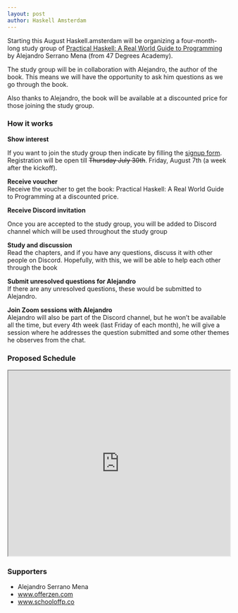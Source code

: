 ```yaml
---
layout: post
author: Haskell Amsterdam
---
```


Starting this August Haskell.amsterdam will be organizing a four-month-long study group of <a href="https://www.amazon.com/Practical-Haskell-World-Guide-Programming/dp/1484244796">Practical Haskell: A Real World Guide to Programming</a> by Alejandro Serrano Mena (from 47 Degrees Academy).

The study group will be in collaboration with Alejandro, the author of the book. This means we will have the opportunity to ask him questions as we go through the book.

Also thanks to Alejandro, the book will be available at a discounted price for those joining the study group.

<h3>How it works</h3>
<p><strong>Show interest</strong><br/>

If you want to join the study group then indicate by filling the <a href="http://eepurl.com/g_auIH">signup form</a>. Registration will be open till ~~Thursday July 30th~~. Friday, August 7th (a week after the kickoff).

</p>

<p><strong>Receive voucher</strong><br/>
Receive the voucher to get the book: Practical Haskell: A Real World Guide to Programming at a discounted price.
</p>

<p><strong> Receive Discord invitation</strong><br/>

Once you are accepted to the study group, you will be added to Discord channel which will be used throughout the study group

</p>

<p><strong>Study and discussion</strong><br/>
Read the chapters, and if you have any questions, discuss it with other people on Discord. Hopefully, with this, we will be able to help each other through the book
</p>

<p><strong>Submit unresolved questions for Alejandro</strong><br/>
If there are any unresolved questions, these would be submitted to Alejandro.
</p>

<p><strong>Join Zoom sessions with Alejandro</strong><br/>
Alejandro will also be part of the Discord channel, but he won’t be available all the time, but every 4th week (last Friday of each month), he will give a session where he addresses the question submitted and some other themes he observes from the chat.
</p>

<h3>Proposed Schedule</h3>

<iframe src="https://docs.google.com/spreadsheets/d/e/2PACX-1vSk0ycLZGHVJk4cgW8WLEF24LUKnllNRTJ1vY2e_doJgyON5rnKNuB6VAQ_US1Lsejy5EXCf9id9Cl0/pubhtml/sheet?gid=0&amp;range=A1:C18&single=true&amp;headers=false" width="100%" height="420"></iframe>

<h3>Supporters</h3>

<ul>
<li>Alejandro Serrano Mena</li>
<li><a href="https://www.offerzen.com">www.offerzen.com</a></li>
<li><a href="https://schooloffp.co">www.schooloffp.co</a></li>

</ul>
